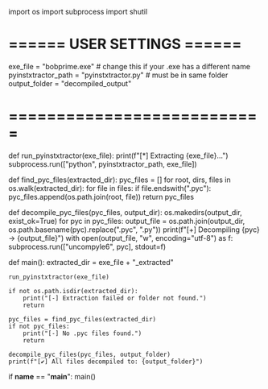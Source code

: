 import os
import subprocess
import shutil

# ====== USER SETTINGS ======
exe_file = "bobprime.exe"  # change this if your .exe has a different name
pyinstxtractor_path = "pyinstxtractor.py"  # must be in same folder
output_folder = "decompiled_output"
# ===========================

def run_pyinstxtractor(exe_file):
    print(f"[*] Extracting {exe_file}...")
    subprocess.run(["python", pyinstxtractor_path, exe_file])

def find_pyc_files(extracted_dir):
    pyc_files = []
    for root, dirs, files in os.walk(extracted_dir):
        for file in files:
            if file.endswith(".pyc"):
                pyc_files.append(os.path.join(root, file))
    return pyc_files

def decompile_pyc_files(pyc_files, output_dir):
    os.makedirs(output_dir, exist_ok=True)
    for pyc in pyc_files:
        output_file = os.path.join(output_dir, os.path.basename(pyc).replace(".pyc", ".py"))
        print(f"[+] Decompiling {pyc} → {output_file}")
        with open(output_file, "w", encoding="utf-8") as f:
            subprocess.run(["uncompyle6", pyc], stdout=f)

def main():
    extracted_dir = exe_file + "_extracted"
    
    run_pyinstxtractor(exe_file)
    
    if not os.path.isdir(extracted_dir):
        print("[-] Extraction failed or folder not found.")
        return
    
    pyc_files = find_pyc_files(extracted_dir)
    if not pyc_files:
        print("[-] No .pyc files found.")
        return
    
    decompile_pyc_files(pyc_files, output_folder)
    print(f"[✔] All files decompiled to: {output_folder}")

if __name__ == "__main__":
    main()
